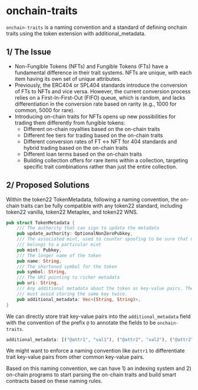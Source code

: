 # onchain-traits

`onchain-traits` is a naming convention and a standard of defining onchain traits using the token extension with additional_metadata.

## 1/ The Issue

- Non-Fungible Tokens (NFTs) and Fungible Tokens (FTs) have a fundamental difference in their trait systems. NFTs are unique, with each item having its own set of unique attributes.
- Previously, the ERC404 or SPL404 standards introduce the conversion of FTs to NFTs and vice versa. However, the current conversion process relies on a First-In-First-Out (FIFO) queue, which is random, and lacks differentiation in the conversion rate based on rarity (e.g., 1000 for common, 5000 for rare).
- Introducing on-chain traits for NFTs opens up new possibilities for trading them differently from fungible tokens:
    - Different on-chain royalties based on the on-chain traits
    - Different fee tiers for trading based on the on-chain traits
    - Different conversion rates of FT ↔ NFT for 404 standards and hybrid trading based on the on-chain traits
    - Different loan terms based on the on-chain traits
    - Building collection offers for rare items within a collection, targeting specific trait combinations rather than just the entire collection.

## 2/ Proposed Solutions

Within the token22 TokenMetadata, following a naming convention, the on-chain traits can be fully compatible with any token22 standard, including token22 vanilla, token22 Metaplex, and token22 WNS.

```rust
pub struct TokenMetadata {
    /// The authority that can sign to update the metadata
    pub update_authority: OptionalNonZeroPubkey,
    /// The associated mint, used to counter spoofing to be sure that metadata
    /// belongs to a particular mint
    pub mint: Pubkey,
    /// The longer name of the token
    pub name: String,
    /// The shortened symbol for the token
    pub symbol: String,
    /// The URI pointing to richer metadata
    pub uri: String,
    /// Any additional metadata about the token as key-value pairs. The program
    /// must avoid storing the same key twice.
    pub additional_metadata: Vec<(String, String)>,
}
```

We can directly store trait key-value pairs into the `additional_metadata` field with the convention of the prefix `@` to annotate the fields to be `onchain-traits`.

```rust
additional_metadata: [("@attr1", "val1"), ("@attr2", "val2"), ("@attr2", "val2")]
```

We might want to enforce a naming convention like `@attr1` to differentiate trait key-value pairs from other common key-value pairs. 

Based on this naming convention, we can have 1) an indexing system and 2) on-chain programs to start parsing the on-chain traits and build smart contracts based on these naming rules.
